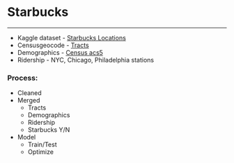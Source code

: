 # Starbucks
---

- Kaggle dataset - [Starbucks Locations](https://www.kaggle.com/starbucks/store-locations) 
- Censusgeocode - [Tracts](https://pypi.org/project/censusgeocode/)
- Demographics - [Census acs5](https://pypi.org/project/census/)
- Ridership - NYC, Chicago, Philadelphia stations  

### Process:  
- Cleaned 
- Merged 
  - Tracts
  - Demographics
  - Ridership
  - Starbucks Y/N 
- Model
  - Train/Test
  - Optimize
